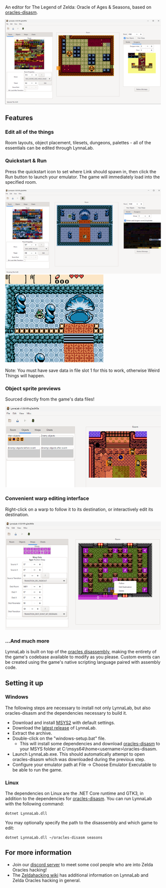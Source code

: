An editor for The Legend of Zelda: Oracle of Ages & Seasons, based on
[oracles-disasm](https://github.com/stewmath/oracles-disasm).

![](images/preview-general.png)

## Features

### Edit all of the things

Room layouts, object placement, tilesets, dungeons, palettes - all of the
essentials can be edited through LynnaLab.

### Quickstart & Run

Press the quickstart icon to set where Link should spawn in, then click the Run
button to launch your emulator. The game will immediately load into the
specified room.

![](images/preview-quickspawn-1.png)
![](images/preview-quickspawn-2.png)

Note: You must have save data in file slot 1 for this to work, otherwise Weird
Things will happen.

### Object sprite previews

Sourced directly from the game's data files!

![](images/preview-objects.png)

### Convenient warp editing interface

Right-click on a warp to follow it to its destination, or interactively edit its
destination.

![](images/preview-warps.png)

### ...And much more

LynnaLab is built on top of the
[oracles disassembly](https://github.com/stewmath/oracles-disasm), making the
entirety of the game's codebase available to modify as you please. Custom events
can be created using the game's native scripting language paired with assembly
code.

## Setting it up

### Windows

The following steps are necessary to install not only LynnaLab, but also
oracles-disasm and the dependencies necessary to build it.

- Download and install [MSYS2](https://www.msys2.org/) with default settings.
- Download the [latest release](https://github.com/Stewmath/LynnaLab/releases) of LynnaLab.
- Extract the archive.
- Double-click on the "windows-setup.bat" file.
  - This will install some dependencies and download
    [oracles-disasm](https://github.com/stewmath/oracles-disasm) to your MSYS
    folder at C:\msys64\home\<username>\oracles-disasm.
- Launch LynnaLab.exe. This should automatically attempt to open oracles-disasm
  which was downloaded during the previous step.
- Configure your emulator path at File -> Choose Emulator Executable to be able
  to run the game.

### Linux

The dependencies on Linux are the .NET Core runtime and GTK3, in addition to the
dependencies for [oracles-disasm](https://github.com/stewmath/oracles-disasm).
You can run LynnaLab with the following command:

```
dotnet LynnaLab.dll
```

You may optionally specify the path to the disassembly and which game to edit:

```
dotnet LynnaLab.dll ~/oracles-disasm seasons
```

## For more information

- Join our [discord
  server](https://discord.com/channels/231920467680821250/231921875565936643/833845828653154311)
  to meet some cool people who are into Zelda Oracles hacking!
- The [Zeldahacking wiki](https://wiki.zeldahacking.net/oracle/LynnaLab) has
  additional information on LynnaLab and Zelda Oracles hacking in general.
